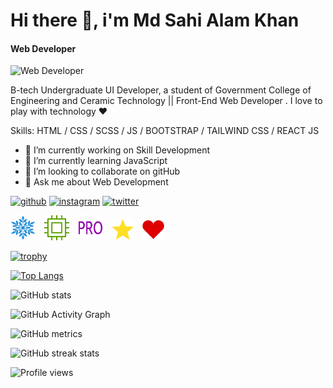 # Hi there 👋, i'm Md Sahi Alam Khan
#### Web Developer
![Web Developer](https://thumbor.forbes.com/thumbor/fit-in/900x510/https://www.forbes.com/advisor/wp-content/uploads/2022/06/Computer_programmer.jpeg.jpg)

B-tech Undergraduate UI Developer, a student of Government College of Engineering and Ceramic Technology || Front-End Web Developer . I love to play with technology ❤️

Skills: HTML / CSS / SCSS / JS /  BOOTSTRAP / TAILWIND CSS / REACT JS 

- 🔭 I’m currently working on Skill Development 
- 🌱 I’m currently learning JavaScript 
- 👯 I’m looking to collaborate on gitHub 
- 💬 Ask me about Web Development 

[<img src='https://cdn.jsdelivr.net/npm/simple-icons@3.0.1/icons/github.svg' alt='github' height='40'>](https://github.com/sahiAlam)  [<img src='https://cdn.jsdelivr.net/npm/simple-icons@3.0.1/icons/instagram.svg' alt='instagram' height='40'>](https://www.instagram.com/0mdsahialamkhan0/)  [<img src='https://cdn.jsdelivr.net/npm/simple-icons@3.0.1/icons/twitter.svg' alt='twitter' height='40'>](https://twitter.com/SahiAlamKhan)  


<a href='https://archiveprogram.github.com/'><img src='https://raw.githubusercontent.com/acervenky/animated-github-badges/master/assets/acbadge.gif' width='40' height='40'></a> <a href='https://docs.github.com/en/developers'><img src='https://raw.githubusercontent.com/acervenky/animated-github-badges/master/assets/devbadge.gif' width='40' height='40'></a> <a href='https://github.com/pricing'><img src='https://raw.githubusercontent.com/acervenky/animated-github-badges/master/assets/pro.gif' width='40' height='40'></a> <a href='https://stars.github.com/'><img src='https://raw.githubusercontent.com/acervenky/animated-github-badges/master/assets/starbadge.gif' width='35' height='35'></a> <a href='https://docs.github.com/en/github/supporting-the-open-source-community-with-github-sponsors'><img src='https://raw.githubusercontent.com/acervenky/animated-github-badges/master/assets/sponsorbadge.gif' width='35' height='35'></a> 

[![trophy](https://github-profile-trophy.vercel.app/?username=sahiAlam)](https://github.com/ryo-ma/github-profile-trophy)

[![Top Langs](https://github-readme-stats.vercel.app/api/top-langs/?username=sahiAlam)](https://github.com/anuraghazra/github-readme-stats)

![GitHub stats](https://github-readme-stats.vercel.app/api?username=sahiAlam&show_icons=true&count_private=true)  

![GitHub Activity Graph](https://activity-graph.herokuapp.com/graph?username=sahiAlam)  

![GitHub metrics](https://metrics.lecoq.io/sahiAlam)  

![GitHub streak stats](https://github-readme-streak-stats.herokuapp.com/?user=sahiAlam)  

![Profile views](https://gpvc.arturio.dev/sahiAlam)  

